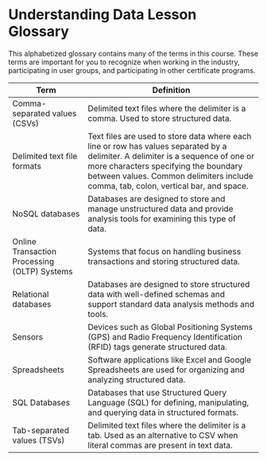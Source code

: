 # Understanding Data Lesson Glossary       
This alphabetized glossary contains many of the terms in this course. These terms are important for you to recognize when working in the industry, participating in user groups, and participating in other certificate programs.


| **Term**                                   | **Definition**                                                                                                                                                                                                 |
|--------------------------------------------|-----------------------------------------------------------------------------------------------------------------------------------------------------------------------------------------------------------------|
| Comma-separated values (CSVs)              | Delimited text files where the delimiter is a comma. Used to store structured data.                                                                                                                            |
| Delimited text file formats                | Text files are used to store data where each line or row has values separated by a delimiter. A delimiter is a sequence of one or more characters specifying the boundary between values. Common delimiters include comma, tab, colon, vertical bar, and space. |
| NoSQL databases                            | Databases are designed to store and manage unstructured data and provide analysis tools for examining this type of data.                                                                                       |
| Online Transaction Processing (OLTP) Systems | Systems that focus on handling business transactions and storing structured data.                                                                                                                               |
| Relational databases                       | Databases are designed to store structured data with well-defined schemas and support standard data analysis methods and tools.                                                                                |
| Sensors                                    | Devices such as Global Positioning Systems (GPS) and Radio Frequency Identification (RFID) tags generate structured data.                                                                                      |
| Spreadsheets                               | Software applications like Excel and Google Spreadsheets are used for organizing and analyzing structured data.                                                                                                |
| SQL Databases                              | Databases that use Structured Query Language (SQL) for defining, manipulating, and querying data in structured formats.                                                                                        |
| Tab-separated values (TSVs)                | Delimited text files where the delimiter is a tab. Used as an alternative to CSV when literal commas are present in text data.                                                                                |
